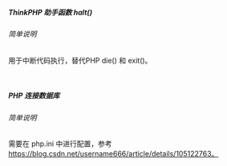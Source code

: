 ##### ThinkPHP 助手函数 halt()

###### 简单说明

用于中断代码执行，替代PHP die() 和 exit()。 

<br>

##### PHP 连接数据库

###### 简单说明

需要在 php.ini 中进行配置，参考 https://blog.csdn.net/username666/article/details/105122763。 

<br>
